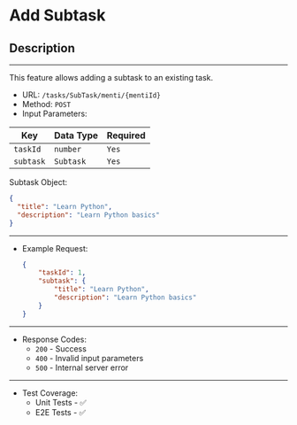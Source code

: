 # Add Subtask

## Description

___
This feature allows adding a subtask to an existing task.

* URL: `/tasks/SubTask/menti/{mentiId}`
* Method: `POST`
* Input Parameters:

| Key       | Data Type | Required |
|-----------|-----------|----------|
| `taskId`  | `number`  | `Yes`    |
| `subtask` | `Subtask` | `Yes`    |

Subtask Object:

```json
{
  "title": "Learn Python",
  "description": "Learn Python basics"
}
```

___

* Example Request:

    ```json
    {
        "taskId": 1,
        "subtask": {
            "title": "Learn Python",
            "description": "Learn Python basics"
        }
    }
    ```

___

* Response Codes:
    * `200` - Success
    * `400` - Invalid input parameters
    * `500` - Internal server error

___

* Test Coverage:
    * Unit Tests - ✅
    * E2E Tests - ✅
